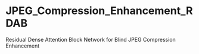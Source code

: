 # JPEG_Compression_Enhancement_RDAB
Residual Dense Attention Block Network for Blind JPEG Compression Enhancement
